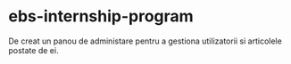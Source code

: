 # ebs-internship-program
De creat un panou de administare pentru a gestiona utilizatorii si articolele postate de ei.
